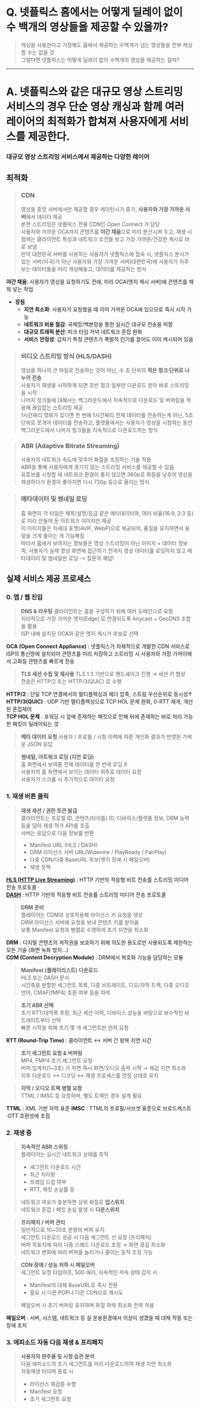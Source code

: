 # Q. 넷플릭스 홈에서는 어떻게 딜레이 없이 수 백개의 영상들을 제공할 수 있을까?
>캐싱을 사용한다고 가정해도 홈에서 제공하는 수백개가 넘는 영상들을 전부 캐싱할 수는 없을 것<br>
그렇다면 넷플릭스는 어떻게 딜레이 없이 수백개의 영상을 제공하는 걸까?

---

# A. 넷플릭스와 같은 대규모 영상 스트리밍 서비스의 경우 단순 영상 캐싱과 함께 여러 레이어의 최적화가 합쳐져 사용자에게 서비스를 제공한다.

### 대규모 영상 스트리밍 서비스에서 제공하는 다양한 레이어<br>
## 최적화
> ### CDN
> 영상을 중앙 서버에서만 제공할 경우 레이턴시가 증가, **사용자와 가장 가까운 서버**에서 데이터 제공 <br>
> 본편 스트리밍은 넷플릭스 전용 CDN인 Open Connect 가 담당 <br>
> 사용자와 가까운 OCA까지 콘텐츠를 **야간 채움**으로 미리 분산시켜 두고, 재생 시점에는 클라이언트 특성과 네트워크 조건을 보고 가장 가까운/건강한 캐시로 바로 보냄 <br>
> 만약 대한민국 서버를 사용하는 사용자가 넷플릭스에 접속 시, 넷플릭스 본사가 있는 서버(미국)가 아닌 사용자와 가장 가까운 서버(대한민국)에 사용자가 자주 보는 데이터들을 미리 캐싱해놓고, 데이터를 제공하는 방식 <br>

**야간 채움**: 사용자가 영상을 요청하기도 전에, 미리 OCA(엣지 캐시 서버)에 콘텐츠를 채워 넣는 작업
- **장점**
  - **지연 최소화**: 사용자가 요청했을 때 이미 가까운 OCA에 있으므로 즉시 시작 가능
  - **네트워크 비용 절감**: 국제망/백본망을 통한 실시간 대규모 전송을 피함
  - **대규모 트래픽 분산**: 피크 타임 저녁 네트워크 혼잡 완화
  - **서비스 안정성**: 갑자기 특정 콘텐츠가 폭발적 인기를 끌어도 이미 캐시되어 있음

> ### 비디오 스트리밍 방식 (HLS/DASH)
> 영상을 하나의 큰 파일로 전송하는 것이 아닌, 수 초 단위의 **작은 청크 단위로 나누어 전송** <br>
> 사용자가 재생을 시작하게 되면 초반 청크 일부만 다운로드 받아 바로 스트리밍을 시작 <br>
> 나머지 청크들에 대해서는 백그라운드에서 지속적으로 다운로드 및 버퍼링을 적용해 끊임없는 스트리밍 제공 <br>
> 1시간짜리 영화가 있다면 한 번에 1시간짜리 전체 데이터를 전송하는게 아닌, 5초 단위로 쪼개어 데이터를 전송하고, 플랫폼에서는 사용자가 영상을 시청하는 동안 백그라운드에서 나머지 청크들을 지속적으로 다운로드하는 방식

> ### ABR (Adaptive Bitrate Streaming)
> 사용자의 네트워크 속도에 맞추어 화질을 조정하는 기술 적용 <br>
> ABR을 통해 사용자에게 끊기지 않는 스트리밍 서비스를 제공할 수 있음 <br>
> 유튜브를 시청할 때 네트워크 환경이 좋지 않으면 360p로 화질을 낮추어 영상을 재생하다가 환경이 좋아지면 다시 720p 등으로 올리는 방식  

> ### 메타데이터 및 썸네일 로딩
> 홈 화면의 각 타일은 제목/설명/등급 같은 메타데이터와, 여러 비율(16:9, 2:3 등)로 미리 만들어 둔 아트워크 이미지만 제공 <br>
> 이 이미지들은 차세대 포맷(AVIF, WebP)으로 제공되어, 품질을 유지하면서 용량을 크게 줄이는 게 가능해짐<br>
> 따라서 홈에서 보여지는 정보들은 영상 스트리밍이 아닌 이미지 + 데이터 정보 <br>
> 즉, 사용자가 실제 영상 화면에 접근하기 전까지 영상 데이터를 로딩하지 않고 메타데이터 및 썸네일만 로딩 -> 질문의 해답!

## 실제 서비스 제공 프로세스
### 0. 앱 / 웹 진입
> **DNS & 라우팅**
> 클라이언트는 홈을 구성하기 위해 여러 도메인으로 요청 <br>
> 지리적으로 가장 가까운 엣지(Edge) 로 연결되도록 Anycast + GeoDNS 조합을 활용 <br>
> ISP 내에 설치된 OCA와 같은 엣지 캐시가 후보로 선택

**OCA (Open Connect Appliance)** : 넷플릭스가 자체적으로 개발한 CDN 서비스로 ISP의 통신망에 설치되어 콘텐츠를 미리 저장하고 스트리밍 시 사용자와 가장 가까이에서 고화질 콘텐츠를 빠르게 전송

> **TLS 세션 수립 및 재사용**
> TLS 1.3 기반으로 핸드셰이크 진행 → 세션 키 협상 <br>
> 전송은 HTTP/2 또는 HTTP/3(QUIC) 로 수행

**HTTP/2** : 단일 TCP 연결에서의 멀티플렉싱과 헤더 압축, 스트림 우선순위로 동시성↑ <br>
**HTTP/3(QUIC)** : UDP 기반 멀티플렉싱으로 TCP HOL 문제 완화, 0-RTT 재개, 개선된 혼잡제어 <br>
**TCP HOL 문제** : 포워딩 시 앞에 존재하는 패킷으로 인해 뒤에 존재하는 바로 처리 가능한 패킷이 딜레이되는 것


> **메타 데이터 요청**
> 사용자 / 프로필 / 시청 이력에 따른 개인화 결과가 반영된 가벼운 JSON 응답

> **썸네일, 아트워크 로딩 (지연 로딩)** <br>
> 홈 화면에서 보여줄 전체 데이터를 한 번에 로딩 X <br>
> 사용자의 홈 화면에서 보이는 데이터 위주로 데이터 요청 <br>
> 사용자가 스크롤 시 추가적으로 데이터 요청


### 1. 재생 버튼 클릭
> **재생 세션 / 권한 토큰 발급** <br>
> 클라이언트는 프로필 ID, 콘텐츠(타이틀) ID, 디바이스/플랫폼 정보, DRM 능력 등을 담아 재생 허가 API를 호출 <br>
> 서버는 응답으로 다음 정보를 반환
> - Manifest URL (HLS / DASH)
> - DRM 라이선스 서버 URL(Widevine / PlayReady / FairPlay)
> - 다중 CDN/다중 BaseURL 후보(엣지 장애 시 페일오버)
> - 재생 정책

**[HLS (HTTP Live Streaming)](https://edgeone.ai/ko/learning/hls-vs-dash)** : HTTP 기반의 적응형 비트 전송률 스트리밍 미디어 전송 프로토콜<br>
**[DASH](https://edgeone.ai/ko/learning/hls-vs-dash)** : HTTP 기반의 적응형 비트 전송률 스트리밍 미디어 전송 프로토콜

> **DRM 준비** <br>
> 플레이어는 CDM과 상호작용해 라이선스 키 요청을 생성 <br>
> DRM 라이선스 서버에 요청을 보내 콘텐츠 키를 받아옴 <br>
> 보통 Manifest 요청과 병렬로 수행하여 초기 지연을 최소화

**DRM** : 디지털 콘텐츠의 저작권을 보호하기 위해 의도한 용도로만 사용되도록 제한하는 모든 기술 (화면 녹화 방지 ..) <br>
**CDM (Content Decryption Module)** : DRM에서 복호화 기능을 담당하는 모듈

> **Manifest (플레이리스트) 다운로드** <br>
> HLS 또는 DASH 문서 <br>
> 시간축을 분할한 세그먼트 목록, 다중 비트레이트, 디오/자막 트랙, 다중 오디오 언어, CMAF(fMP4) 호환 여부 등을 파악

> **초기 ABR 선택** <br>
> 초기 RTT/대역폭 추정, 최근 세션 이력, 디바이스 성능을 바탕으로 보수적인 비트레이트부터 선택 <br>
> 빠른 시작을 위해 초기 몇 개 세그먼트만 먼저 요청

**RTT (Round-Trip Time)** : 클라이언트 ↔ 서버 간 왕복 지연 시간

> **초기 세그먼트 요청 & 버퍼링**<br>
> MP4, FMP4 초기 세그먼트 요청<br>
> 버퍼 임계치(1~3초) 가 차면 즉시 화면/오디오 출력 시작 → 체감 지연 최소화<br>
> 이후 다운로드 ↔ 디코딩 ↔ 재생 프로세스를 안정 상태로 유지

> **자막 / 오디오 트랙 병렬 요청**<br>
> TTML / IMSC 등 요청하며, 별도 트랙인 경우 설계 필요

**TTML** : XML 기반 자막 표준
**IMSC** : TTML의 프로필/서브셋 표준으로 브로드캐스트·OTT 호환성에 초점

### 2. 재생 중
> **지속적인 ABR 스위칭** <br>
> 플레이어는 실시간 네트워크 상태를 추적<br>
> - 세그먼트 다운로드 시간
> - 최근 처리량
> - 프레임 드랍 여부
> - RTT, 패킷 손실률 등<br>
> 
> 네트워크 여유가 충분하면 상위 화질로 **업스위치** <br>
> 네트워크 혼잡 / 패킷 손실 발생 시 **다운스위치**

> **프리패치 / 버퍼 관리** <br>
> 일반적으로 10~30초 분량의 버퍼 유지 <br>
> 세그먼트 다운로드 성공 시 다음 세그먼트 선 요청 (프리패치) <br>
> 버퍼 목표치에 따라 다중 스레드 다운로드 조정 → 화면 끊김 최소화 <br>
> 네트워크 변화에 따라 버퍼를 늘리거나 줄이는 동적 조정 가능

> **CDN 장애 / 성능 저하 시 페일오버** <br>
> 세그먼트 요청 타임아웃, 500 에러, 지속적인 저속 상태 감지 시 <br>
> - Manifest의 대체 BaseURL로 즉시 전환
> - 필요 시 다른 POP나 다른 CDN으로 재시도 <br>
> 
> 페일오버 시 초기 버퍼링 유지하며 화질 하락 최소화 전략 적용

**페일오버** : 서버, 시스템, 네트워크 등 실 운용환경에서 이상이 생겼을 때 대체 작동 또는 장애 조치

### 3. 에피소드 자동 다음 재생 & 프리페치
> **사용자의 완주율 및 시청 습관 분석**<br>
> 다음 에피소드의 초기 세그먼트를 미리 다운로드하여 재생 지연 최소화<br>
> 자동재생 타이머 종료 시
> - 라이선스 재검증 수행
> - Manifest 요청
> - 초기 세그먼트 요청

